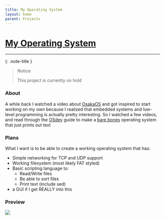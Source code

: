```yaml
---
title: My Operating System
layout: home
parent: Projects
---
```

# [My Operating System](https://github.com/pizza2d1/OS_making)
___
{: .note-title }
> Notice
>
> This project is currently on hold

### About
A while back I watched a video about [OsakaOS](https://www.youtube.com/playlist?list=PLdJTmEZjUpt0JZIg6a_WLFvN-7RLsfMdx) and got inspired to start working on my own because I realized that embedded systems and low-level programming is actually pretty interesting. So I watched a few videos, and read through the [OSdev](https://osdev.org) guide to make a [bare bones](https://wiki.osdev.org/Bare_Bones) operating system that just prints out text

### Plans
What I want is to be able to create a working operating system that has:
- Simple networking for TCP and UDP support
- Working filesystem (most likely FAT styled)
- Basic scripting language to:
    - Read/Write files
    - Be able to sort files
    - Print text (include sed)
- a GUI if I get REALLY into this


### Preview
![](https://pizza2d1.github.io/assets/images/qemu1.png)
  

